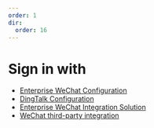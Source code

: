 ```yaml
---
order: 1
dir:
  order: 16
---
```


# Sign in with

- [Enterprise WeChat Configuration](login/qywx.html)
- [DingTalk Configuration](login/dingding.html)
- [Enterprise WeChat Integration Solution](login/qiyewx.html)
- [WeChat third-party integration](login/wx.html)

